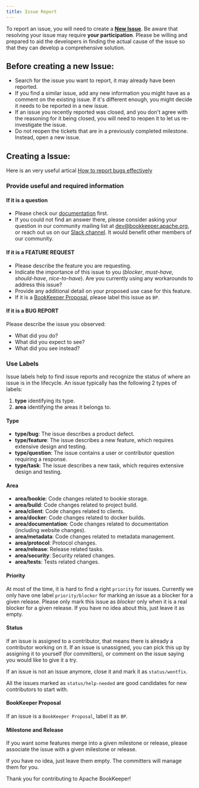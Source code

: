```yaml
---
title: Issue Report
---
```


To report an issue, you will need to create a **[New Issue](https://github.com/apache/bookkeeper/issues/new)**.
Be aware that resolving your issue may require **your participation**. Please be willing and prepared to aid the developers in finding the actual cause of the issue so that they can develop a comprehensive solution.

## Before creating a new Issue:

-  Search for the issue you want to report, it may already have been reported.
-  If you find a similar issue, add any new information you might have as a comment on the existing issue. If it's different enough, you might decide it needs to be reported in a new issue.
-  If an issue you recently reported was closed, and you don't agree with the reasoning for it being closed, you will need to reopen it to let us re-investigate the issue.
-  Do not reopen the tickets that are in a previously completed milestone. Instead, open a new issue.

## Creating a Issue:

Here is an very useful artical [How to report bugs effectively]( http://www.chiark.greenend.org.uk/%7Esgtatham/bugs.html)

### Provide useful and required information

#### If it is a question

-  Please check our [documentation](http://bookkeeper.apache.org/docs/latest/) first. 
-  If you could not find an answer there, please consider asking your question in our community mailing list at [dev@bookkeeper.apache.org](mailto:dev@bookkeeper.apache.org), or reach out us on our [Slack channel](../slack).  It would benefit other members of our community.

#### If it is a **FEATURE REQUEST**

-  Please describe the feature you are requesting.
-  Indicate the importance of this issue to you (_blocker_, _must-have_, _should-have_, _nice-to-have_). Are you currently using any workarounds to address this issue?
-  Provide any additional detail on your proposed use case for this feature.
-  If it is a [BookKeeper Proposal](https://cwiki.apache.org/confluence/display/BOOKKEEPER/BookKeeper+Proposals), please label this issue as `BP`.

#### If it is a **BUG REPORT**

Please describe the issue you observed:

- What did you do?
- What did you expect to see?
- What did you see instead?

### Use Labels

Issue labels help to find issue reports and recognize the status of where an issue is in the lifecycle. An issue typically has the following 2 types of labels:

1. **type** identifying its type.
1. **area** identifying the areas it belongs to.

#### Type

- **type/bug**: The issue describes a product defect.
- **type/feature**: The issue describes a new feature, which requires extensive design and testing.
- **type/question**: The issue contains a user or contributor question requiring a response.
- **type/task**: The issue describes a new task, which requires extensive design and testing.

#### Area

- **area/bookie**: Code changes related to bookie storage.
- **area/build**: Code changes related to project build.
- **area/client**: Code changes related to clients.
- **area/docker**: Code changes related to docker builds.
- **area/documentation**: Code changes related to documentation (including website changes).
- **area/metadata**: Code changes related to metadata management.
- **area/protocol**: Protocol changes.
- **area/release**: Release related tasks.
- **area/security**: Security related changes.
- **area/tests**: Tests related changes.

#### Priority

At most of the time, it is hard to find a right `priority` for issues. Currently we only have one label `priority/blocker` for marking an issue as a blocker
for a given release. Please only mark this issue as *blocker* only when it is a real blocker for a given release. If you have no idea about this, just leave
it as empty.

#### Status

If an issue is assigned to a contributor, that means there is already a contributor working on it. If an issue is unassigned, you can pick this up by assigning
it to yourself (for committers), or comment on the issue saying you would like to give it a try.

If an issue is not an issue anymore, close it and mark it as `status/wontfix`.

All the issues marked as `status/help-needed` are good candidates for new contributors to start with.

#### BookKeeper Proposal

If an issue is a `BookKeeper Proposal`, label it as `BP`.

#### Milestone and Release

If you want some features merge into a given milestone or release, please associate the issue with a given milestone or release.

If you have no idea, just leave them empty. The committers will manage them for you.

Thank you for contributing to Apache BookKeeper!
